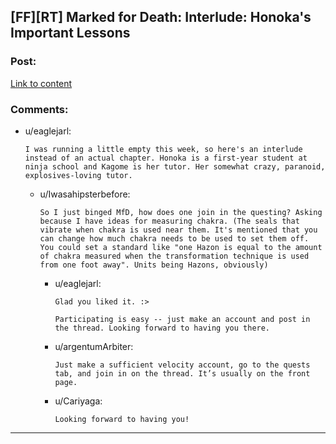 ## [FF][RT] Marked for Death: Interlude: Honoka's Important Lessons

### Post:

[Link to content](https://forums.sufficientvelocity.com/threads/marked-for-death-a-rational-naruto-quest.24481/page-4957#post-11816560)

### Comments:

- u/eaglejarl:
  ```
  I was running a little empty this week, so here's an interlude instead of an actual chapter. Honoka is a first-year student at ninja school and Kagome is her tutor. Her somewhat crazy, paranoid, explosives-loving tutor.
  ```

  - u/Iwasahipsterbefore:
    ```
    So I just binged MfD, how does one join in the questing? Asking because I have ideas for measuring chakra. (The seals that vibrate when chakra is used near them. It's mentioned that you can change how much chakra needs to be used to set them off. You could set a standard like "one Hazon is equal to the amount of chakra measured when the transformation technique is used from one foot away". Units being Hazons, obviously)
    ```

    - u/eaglejarl:
      ```
      Glad you liked it. :>

      Participating is easy -- just make an account and post in the thread. Looking forward to having you there.
      ```

    - u/argentumArbiter:
      ```
      Just make a sufficient velocity account, go to the quests tab, and join in on the thread. It’s usually on the front page.
      ```

    - u/Cariyaga:
      ```
      Looking forward to having you!
      ```

---

